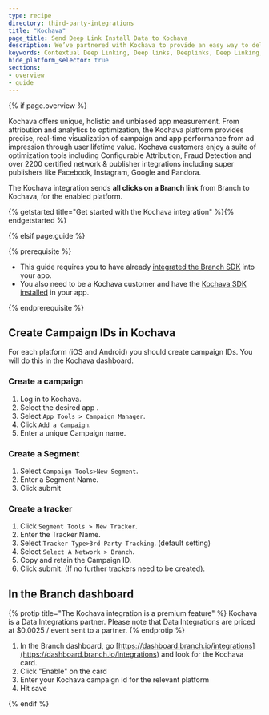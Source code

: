 ```yaml
---
type: recipe
directory: third-party-integrations
title: "Kochava"
page_title: Send Deep Link Install Data to Kochava
description: We’ve partnered with Kochava to provide an easy way to deliver Branch installs and attributions to your Kochava dashboard. Learn how to set it up.
keywords: Contextual Deep Linking, Deep links, Deeplinks, Deep Linking, Deeplinking, Deferred Deep Linking, Deferred Deeplinking, Google App Indexing, Google App Invites, Apple Universal Links, Apple Spotlight Search, Facebook App Links, AppLinks, Deepviews, Deep views, Analytics, Install Data, Kochava
hide_platform_selector: true
sections:
- overview
- guide
---
```


{% if page.overview %}

Kochava offers unique, holistic and unbiased app measurement. From attribution and analytics to optimization, the Kochava platform provides precise, real-time visualization of campaign and app performance from ad impression through user lifetime value. Kochava customers enjoy a suite of optimization tools including Configurable Attribution, Fraud Detection and over 2200 certified network & publisher integrations including super publishers like Facebook, Instagram, Google and Pandora.

The Kochava integration sends **all clicks on a Branch link** from Branch to Kochava, for the enabled platform. 

{% getstarted title="Get started with the Kochava integration" %}{% endgetstarted %}

{% elsif page.guide %}

{% prerequisite %}

- This guide requires you to have already [integrated the Branch SDK]({{base.url}}/getting-started/sdk-integration-guide) into your app.
- You also need to be a Kochava customer and have the [Kochava SDK installed](http://support.kochava.com/sdk-integration) in your app. 

{% endprerequisite %}

## Create Campaign IDs in Kochava

For each platform (iOS and Android) you should create campaign IDs. You will do this in the Kochava dashboard.

### Create a campaign

1. Log in to Kochava.
1. Select the desired app .
1. Select `App Tools > Campaign Manager`.
1. Click `Add a Campaign`.
1. Enter a unique Campaign name.

### Create a Segment

1. Select `Campaign Tools>New Segment`.
1. Enter a Segment Name.
1. Click submit

### Create a tracker

1. Click `Segment Tools > New Tracker`.
1. Enter the Tracker Name.
1. Select `Tracker Type>3rd Party Tracking`. (default setting)
1. Select `Select A Network > Branch`.
1. Copy and retain the Campaign ID.
1. Click submit. (If no further trackers need to be created).

## In the Branch dashboard

{% protip title="The Kochava integration is a premium feature" %}
Kochava is a Data Integrations partner. Please note that Data Integrations are priced at $0.0025 / event sent to a partner. 
{% endprotip %}

1. In the Branch dashboard, go [https://dashboard.branch.io/integrations](https://dashboard.branch.io/integrations) and look for the Kochava card. 
1. Click "Enable" on the card
1. Enter your Kochava campaign id for the relevant platform
1. Hit save

{% endif %}